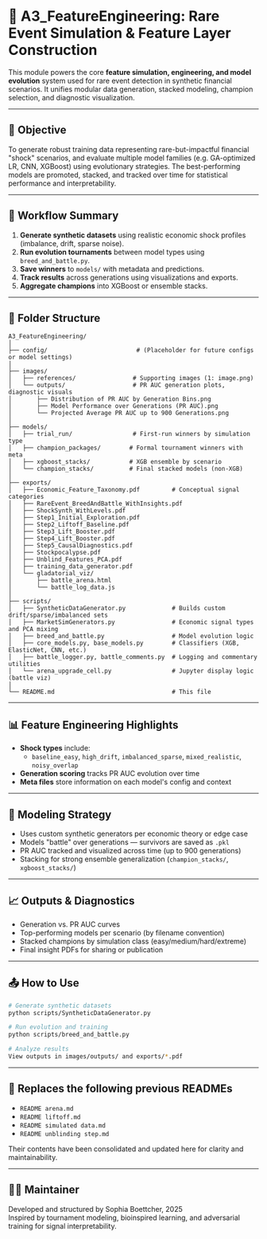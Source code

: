 
# 🧠 A3_FeatureEngineering: Rare Event Simulation & Feature Layer Construction

This module powers the core **feature simulation, engineering, and model evolution** system used for rare event detection in synthetic financial scenarios. It unifies modular data generation, stacked modeling, champion selection, and diagnostic visualization.

---

## 📌 Objective

To generate robust training data representing rare-but-impactful financial "shock" scenarios, and evaluate multiple model families (e.g. GA-optimized LR, CNN, XGBoost) using evolutionary strategies. The best-performing models are promoted, stacked, and tracked over time for statistical performance and interpretability.

---

## 🧭 Workflow Summary

1. **Generate synthetic datasets** using realistic economic shock profiles (imbalance, drift, sparse noise).
2. **Run evolution tournaments** between model types using `breed_and_battle.py`.
3. **Save winners** to `models/` with metadata and predictions.
4. **Track results** across generations using visualizations and exports.
5. **Aggregate champions** into XGBoost or ensemble stacks.

---

## 📂 Folder Structure

```
A3_FeatureEngineering/
│
├── config/                         # (Placeholder for future configs or model settings)
│
├── images/
│   ├── references/                # Supporting images (1: image.png)
│   └── outputs/                   # PR AUC generation plots, diagnostic visuals
│       ├── Distribution of PR AUC by Generation Bins.png
│       ├── Model Performance over Generations (PR AUC).png
│       └── Projected Average PR AUC up to 900 Generations.png
│
├── models/
│   ├── trial_run/                 # First-run winners by simulation type
│   ├── champion_packages/        # Formal tournament winners with meta
│   ├── xgboost_stacks/           # XGB ensemble by scenario
│   └── champion_stacks/          # Final stacked models (non-XGB)
│
├── exports/
│   ├── Economic_Feature_Taxonomy.pdf         # Conceptual signal categories
│   ├── RareEvent_BreedAndBattle_WithInsights.pdf
│   ├── ShockSynth_WithLevels.pdf
│   ├── Step1_Initial_Exploration.pdf
│   ├── Step2_Liftoff_Baseline.pdf
│   ├── Step3_Lift_Booster.pdf
│   ├── Step4_Lift_Booster.pdf
│   ├── Step5_CausalDiagnostics.pdf
│   ├── Stockpocalypse.pdf
│   ├── Unblind_Features_PCA.pdf
│   ├── training_data_generator.pdf
│   └── gladatorial_viz/
│       ├── battle_arena.html
│       └── battle_log_data.js
│
├── scripts/
│   ├── SyntheticDataGenerator.py             # Builds custom drift/sparse/imbalanced sets
│   ├── MarketSimGenerators.py                # Economic signal types and PCA mixing
│   ├── breed_and_battle.py                   # Model evolution logic
│   ├── core_models.py, base_models.py        # Classifiers (XGB, ElasticNet, CNN, etc.)
│   ├── battle_logger.py, battle_comments.py  # Logging and commentary utilities
│   └── arena_upgrade_cell.py                 # Jupyter display logic (battle viz)
│
└── README.md                                 # This file
```

---

## 📊 Feature Engineering Highlights

- **Shock types** include:
  - `baseline_easy`, `high_drift`, `imbalanced_sparse`, `mixed_realistic`, `noisy_overlap`
- **Generation scoring** tracks PR AUC evolution over time
- **Meta files** store information on each model's config and context

---

## 🧠 Modeling Strategy

- Uses custom synthetic generators per economic theory or edge case
- Models "battle" over generations — survivors are saved as `.pkl`
- PR AUC tracked and visualized across time (up to 900 generations)
- Stacking for strong ensemble generalization (`champion_stacks/`, `xgboost_stacks/`)

---

## 📈 Outputs & Diagnostics

- Generation vs. PR AUC curves
- Top-performing models per scenario (by filename convention)
- Stacked champions by simulation class (easy/medium/hard/extreme)
- Final insight PDFs for sharing or publication

---

## 📤 How to Use

```bash
# Generate synthetic datasets
python scripts/SyntheticDataGenerator.py

# Run evolution and training
python scripts/breed_and_battle.py

# Analyze results
View outputs in images/outputs/ and exports/*.pdf
```

---

## 📁 Replaces the following previous READMEs

- `README arena.md`
- `README liftoff.md`
- `README simulated data.md`
- `README unblinding step.md`

Their contents have been consolidated and updated here for clarity and maintainability.

---

## 👩‍🔬 Maintainer

Developed and structured by Sophia Boettcher, 2025  
Inspired by tournament modeling, bioinspired learning, and adversarial training for signal interpretability.
